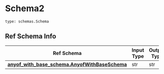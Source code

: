 # Schema2
```
type: schemas.Schema
```

## Ref Schema Info
Ref Schema | Input Type | Output Type
---------- | ---------- | -----------
[**anyof_with_base_schema.AnyofWithBaseSchema**](../../../../../../components/schema/anyof_with_base_schema.md) | str | str
